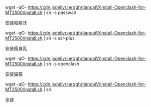 wget -qO- https://cdn.jsdelivr.net/gh/tiancaiV/Install-Openclash-for-MT2500/install.sh | sh -s passwall 

安装帕斯沃 


wget -qO- https://cdn.jsdelivr.net/gh/tiancaiV/Install-Openclash-for-MT2500/install.sh | sh -s ssr-plus 

安装瘦身乳 


wget -qO- https://cdn.jsdelivr.net/gh/tiancaiV/Install-Openclash-for-MT2500/install.sh | sh -s openclash 

安装猫猫 


wget -qO- https://cdn.jsdelivr.net/gh/tiancaiV/Install-Openclash-for-MT2500/install.sh | sh 

全装 
 
